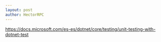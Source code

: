 ```yaml
---
layout: post
author: HectorRPC
---
```

https://docs.microsoft.com/es-es/dotnet/core/testing/unit-testing-with-dotnet-test